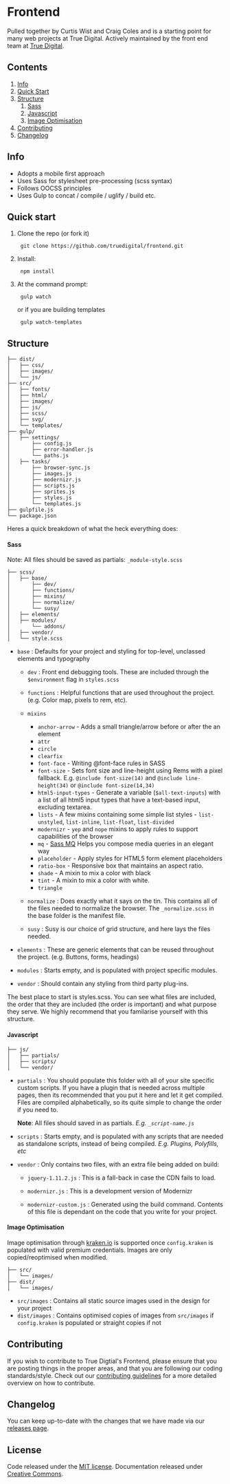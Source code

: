 # Frontend

Pulled together by Curtis Wist and Craig Coles and is a starting point for many web projects at True Digital. Actively maintained by the front end team at [True Digital](http://www.truedigital.co.uk).

## Contents

1. [Info](#info)
2. [Quick Start](#quick-start)
3. [Structure](#structure)
    1. [Sass](#sass)
    2. [Javascript](#javascript)
    3. [Image Optimisation](#image-optimisation)
4. [Contributing](#contributing)
5. [Changelog](#changelog)


## Info

- Adopts a mobile first approach
- Uses Sass for stylesheet pre-processing (scss syntax)
- Follows OOCSS principles
- Uses Gulp to concat / compile / uglify / build etc.

## Quick start

1. Clone the repo (or fork it)

        git clone https://github.com/truedigital/frontend.git

2. Install:

        npm install

3. At the command prompt:

        gulp watch

   or if you are building templates

        gulp watch-templates

## Structure

```
├── dist/
│   ├── css/
│   ├── images/
│   └── js/
├── src/
│   ├── fonts/
│   ├── html/
│   ├── images/
│   ├── js/
│   ├── scss/
│   ├── svg/
│   └── templates/
├── gulp/
│   ├── settings/
│       ├── config.js
│       ├── error-handler.js
│       └── paths.js
│   ├── tasks/
│       ├── browser-sync.js
│       ├── images.js
│       ├── modernizr.js
│       ├── scripts.js
│       ├── sprites.js
│       ├── styles.js
│       └── templates.js
├── gulpfile.js
└── package.json
```

Heres a quick breakdown of what the heck everything does:

#### Sass

Note: All files should be saved as partials:  `_module-style.scss`

```
├── scss/
│   ├── base/
│       ├── dev/
│       ├── functions/
│       ├── mixins/
│       ├── normalize/
│       └── susy/
│   ├── elements/
│   ├── modules/
│       └── addons/
│   ├── vendor/
│   └── style.scss
```

- `base` : Defaults for your project and styling for top-level, unclassed elements and typography

  - `dev` : Front end debugging tools. These are included through the `$environment` flag in `styles.scss`

  - `functions` : Helpful functions that are used throughout the project. (e.g. Color map, pixels to rem, etc).

  - `mixins`

    - `anchor-arrow` - Adds a small triangle/arrow before or after the an element
    - `attr`
    - `circle`
    - `clearfix`
    - `font-face` - Writing @font-face rules in SASS
    - `font-size` - Sets font size and line-height using Rems with a pixel fallback. E.g. `@include font-size(14)` and `@include line-height(34)` or `@include font-size(14,34)`
    - `html5-input-types` - Generate a variable (`$all-text-inputs`) with a list of all html5 input types that have a text-based input, excluding textarea.
    - `lists` - A few mixins containing some simple list styles - `list-unstyled`, `list-inline`, `list-float`, `list-divided`
    - `modernizr` - `yep` and `nope` mixins to apply rules to support capabilities of the browser
    - `mq` - [Sass MQ](https://github.com/sass-mq/sass-mq) Helps you compose media queries in an elegant way
    - `placeholder` - Apply styles for HTML5 form element placeholders
    - `ratio-box` - Responsive box that maintains an aspect ratio.
    - `shade` - A mixin to mix a color with black
    - `tint` - A mixin to mix a color with white.
    - `triangle`

  - `normalize` : Does exactly what it says on the tin. This contains all of the files needed to normalize the browser. The `_normalize.scss` in the base folder is the manifest file.
  - `susy` : Susy is our choice of grid structure, and here lays the files needed.

- `elements` : These are generic elements that can be reused throughout the project. (e.g. Buttons, forms, headings)

- `modules` : Starts empty, and is populated with project specific modules.

- `vendor` : Should contain any styling from third party plug-ins.

The best place to start is styles.scss. You can see what files are included, the order that they are included (the order is important) and what purpose they serve. We highly recommend that you familarise yourself with this structure.

#### Javascript

```
├── js/
│   ├── partials/
│   ├── scripts/
│   └── vendor/
```
- `partials` : You should populate this folder with all of your site specific custom scripts. If you have a plugin that is needed across multiple pages, then its recommended that you put it here and let it get compiled. Files are compiled alphabetically, so its quite simple to change the order if you need to.

  **Note**: All files should saved in as partials. *E.g. `_script-name.js`*

- `scripts` : Starts empty, and is populated with any scripts that are needed as standalone scripts, instead of being compiled. *E.g. Plugins, Polyfills, etc*

- `vendor` : Only contains two files, with an extra file being added on build:

  - `jquery-1.11.2.js` : This is a fall-back in case the CDN fails to load.

  - `modernizr.js` : This is a development version of Modernizr

  - `modernizr-custom.js` : Generated using the build command. Contents of this file is dependant on the code that you write for your project.

#### Image Optimisation
Image optimisation through [kraken.io](http://kraken.io) is supported once `config.kraken` is populated with valid premium credentials. Images are only copied/reoptimised when modified.

```
├── src/
│   └── images/
├── dist/
│   └── images/
```

- `src/images` : Contains all static source images used in the design for your project
- `dist/images` : Contains optimised copies of images from `src/images` if `config.kraken` is populated or straight copies if not

## Contributing

If you wish to contribute to True Digtial's Frontend, please ensure that you are posting things in the proper areas, and that you are following our coding standards/style. Check out our [contributing guidelines](https://github.com/truedigital/frontend/blob/develop/CONTRIBUTING.md) for a more detailed overview on how to contribute.

## Changelog

You can keep up-to-date with the changes that we have made via our [releases page](https://github.com/truedigital/frontend/releases).

## License

Code released under the [MIT license](https://github.com/truedigital/frontend/blob/develop/LICENSE). Documentation released under [Creative Commons](http://creativecommons.org/licenses/by-sa/4.0/).
